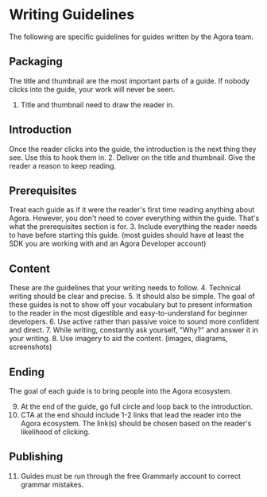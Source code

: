 # Writing Guidelines
The following are specific guidelines for guides written by the Agora team.

## Packaging
The title and thumbnail are the most important parts of a guide. If nobody clicks into the guide, your work will never be seen.
1. Title and thumbnail need to draw the reader in.

## Introduction
Once the reader clicks into the guide, the introduction is the next thing they see. Use this to hook them in.
2. Deliver on the title and thumbnail. Give the reader a reason to keep reading.

## Prerequisites
Treat each guide as if it were the reader's first time reading anything about Agora. However, you don't need to cover everything within the guide. That's what the prerequisites section is for.
3. Include everything the reader needs to have before starting this guide. (most guides should have at least the SDK you are working with and an Agora Developer account)

## Content
These are the guidelines that your writing needs to follow.
4. Technical writing should be clear and precise. 
5. It should also be simple. The goal of these guides is not to show off your vocabulary but to present information to the reader in the most digestible and easy-to-understand for beginner developers. 
6. Use active rather than passive voice to sound more confident and direct.
7. While writing, constantly ask yourself, "Why?" and answer it in your writing.
8. Use imagery to aid the content. (images, diagrams, screenshots)

## Ending
The goal of each guide is to bring people into the Agora ecosystem.

9. At the end of the guide, go full circle and loop back to the introduction.
10. CTA at the end should include 1-2 links that lead the reader into the Agora ecosystem. The link(s) should be chosen based on the reader's likelihood of clicking. 


## Publishing
11. Guides must be run through the free Grammarly account to correct grammar mistakes.